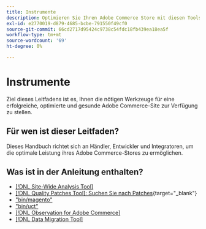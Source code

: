 ```yaml
---
title: Instrumente
description: Optimieren Sie Ihren Adobe Commerce Store mit diesen Tools.
exl-id: e2770019-d879-4685-bcbe-791550f49cf0
source-git-commit: 66cd2717d95424c9738c54fdc18fb439ea18ea5f
workflow-type: tm+mt
source-wordcount: '69'
ht-degree: 0%

---
```


# Instrumente

Ziel dieses Leitfadens ist es, Ihnen die nötigen Werkzeuge für eine erfolgreiche, optimierte und gesunde Adobe Commerce-Site zur Verfügung zu stellen.

## Für wen ist dieser Leitfaden?

Dieses Handbuch richtet sich an Händler, Entwickler und Integratoren, um die optimale Leistung ihres Adobe Commerce-Stores zu ermöglichen.

## Was ist in der Anleitung enthalten?

* [[!DNL Site-Wide Analysis Tool]](../tools/site-wide-analysis-tool/intro.md)
* [[!DNL Quality Patches Tool]: Suchen Sie nach Patches](https://experienceleague.adobe.com/tools/commerce-quality-patches/index.html){target="_blank"}
* [&quot;bin/magento&quot;](reference/commerce-on-premises.md)
* [&quot;bin/uct&quot;](reference/commerce-on-premises.md)
* [[!DNL Observation for Adobe Commerce]](../tools/observation-for-adobe-commerce/intro.md)
* [[!DNL Data Migration Tool]](data-migration-tool/how-migration-works.md)

